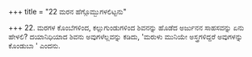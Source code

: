 +++
title = "22 ಮರನ ಹೆಗ್ಗೊಮ್ಬುಗಳಲಿಟ್ಟನು"

+++
22. ಮರಗಳ ಕೊಂಬೆಗಳಿಂದ, ಕಲ್ಲುಗುಂಡುಗಳಿಂದ ಶಿವನನ್ನು ಹೊಡೆದ ಅರ್ಜುನನ ಸಾಹಸವನ್ನು ಏನು ಹೇಳಲಿ? ದಯಾನಿಧಿಯಾದ ಶಿವನು ಅವುಗಳೆಲ್ಲವನ್ನು ಕಡಿದು, 'ಮರುಳು ಮುನಿಯೇ  ಅಸ್ತ್ರಗಳಿದ್ದರೆ ಅವುಗಳನ್ನು ಕೊಂಡುಬಾ ' ಎಂದನು.